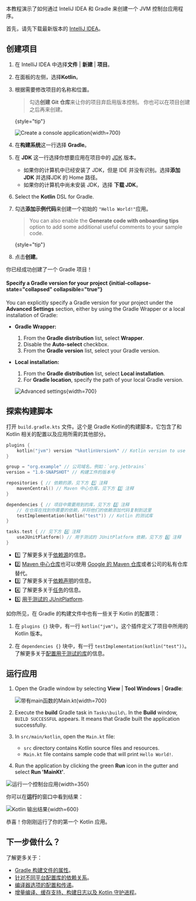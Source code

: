 [//]: # (title: 以 Gradle 与 Kotlin/JVM 入门)

本教程演示了如何通过 InteliJ IDEA 和 Gradle 来创建一个 JVM 控制台应用程序。

首先，请先下载最新版本的 [IntelliJ IDEA](https://www.jetbrains.com/idea/download/index.html)。

## 创建项目

1. 在 IntelliJ IDEA 中选择**文件** | **新建** | **项目**。
2. 在面板的左侧，选择**Kotlin**。
3. 根据需要修改项目的名称和位置。

   > 勾选**创建 Git 仓库**来让你的项目弃启用版本控制。
   > 你也可以在项目创建之后再来创建。
   > 
   {style="tip"}

   ![Create a console application](jvm-new-gradle-project.png){width=700}

4. 在**构建系统**这一行选择 **Gradle**。
5. 在 **JDK** 这一行选择你想要应用在项目中的 [JDK](https://www.oracle.com/java/technologies/downloads/)
   版本。
    * 如果你的计算机中已经安装了 JDK，但是 IDE 并没有识别。选择**添加 JDK** 并选择<!--
      -->JDK 的 Home 路径。
    * 如果你的计算机中尚未安装 JDK，选择 **下载 JDK**。

6. Select the **Kotlin** DSL for Gradle.
7. 勾选**添加示例代码**来创建一个初始的 `"Hello World!"`应用。

   > You can also enable the **Generate code with onboarding tips** option to add some additional useful comments to your
   > sample code.
   >
   {style="tip"}

8. 点击**创建**。

你已经成功创建了一个 Gradle 项目！

#### Specify a Gradle version for your project {initial-collapse-state="collapsed" collapsible="true"}

You can explicitly specify a Gradle version for your project under the **Advanced Settings** section, 
either by using the Gradle Wrapper or a local installation of Gradle:

* **Gradle Wrapper:**
   1. From the **Gradle distribution** list, select **Wrapper**.
   2. Disable the **Auto-select** checkbox.
   3. From the **Gradle version** list, select your Gradle version.
* **Local installation:**
   1. From the **Gradle distribution** list, select **Local installation**. 
   2. For **Gradle location**, specify the path of your local Gradle version.

   ![Advanced settings](jvm-new-gradle-project-advanced.png){width=700}

## 探索构建脚本

打开 `build.gradle.kts` 文件。这个是 Gradle Kotlin的构建脚本，它包含了和 Kotlin 相关的配置以及应用所需的其他部分。

```kotlin
plugins {
    kotlin("jvm") version "%kotlinVersion%" // Kotlin version to use
}

group = "org.example" // 公司域名，例如：`org.jetbrains`
version = "1.0-SNAPSHOT" // 构建工件的版本号

repositories { // 依赖的源，见下方 1️⃣ 注释
    mavenCentral() // Maven 中心仓库，见下方 2️⃣ 注释
}

dependencies { // 项目中需要用到的库，见下方 3️⃣ 注释
    // 在仓库在找到你需要的依赖，并将他们的依赖添加代码复制到这里
    testImplementation(kotlin("test")) // Kotlin 的测试库
}

tasks.test { // 见下方 4️⃣ 注释
    useJUnitPlatform() // 用于测试的 JUnitPlatform 依赖，见下方 6️⃣ 注释
}
```

* 1️⃣ 了解更多关于[依赖源](https://docs.gradle.org/current/userguide/declaring_repositories.html)的信息。
* 2️⃣ [Maven 中心仓库](https://central.sonatype.com/)也可以使用 [Google 的 Maven 仓库](https://maven.google.com/)或者公司的私有仓库替代。
* 3️⃣ 了解更多关于[依赖声明](https://docs.gradle.org/current/userguide/declaring_dependencies.html)的信息。
* 4️⃣ 了解更多关于[任务](https://docs.gradle.org/current/dsl/org.gradle.api.Task.html)的信息。
* 5️⃣ [用于测试的 JUnitPlatform](https://docs.gradle.org/current/javadoc/org/gradle/api/tasks/testing/Test.html#useJUnitPlatform).

如你所见，在 Gradle 的构建文件中也有一些关于 Kotlin 的配置项：

1. 在 `plugins {}` 块中，有一行 `kotlin("jvm")`。这个插件定义了项目中所用的 Kotlin 版本。

2. 在 `dependencies {}` 块中，有一行 `testImplementation(kotlin("test"))`。
   了解更多关于[配置用于测试的库](gradle-configure-project.md#set-dependencies-on-test-libraries)的信息。

## 运行应用

1. Open the Gradle window by selecting **View** | **Tool Windows** | **Gradle**:

   ![带有main函数的Main.kt](jvm-gradle-view-build.png){width=700}

2. Execute the **build** Gradle task in `Tasks\build\`. In the **Build** window, `BUILD SUCCESSFUL` appears.
   It means that Gradle built the application successfully.

3. In `src/main/kotlin`, open the `Main.kt` file:
   * `src` directory contains Kotlin source files and resources. 
   * `Main.kt` file contains sample code that will print `Hello World!`.

4. Run the application by clicking the green **Run** icon in the gutter and select **Run 'MainKt'**.

![运行一个控制台应用](jvm-run-app-gradle.png){width=350}

你可以在**运行**的窗口中看到结果：

![Kotlin 输出结果](jvm-output-gradle.png){width=600}

恭喜！你刚刚运行了你的第一个 Kotlin 应用。

## 下一步做什么？

了解更多关于：
* [Gradle 构建文件的属性](https://docs.gradle.org/current/dsl/org.gradle.api.Project.html#N14E9A)。
* [针对不同平台配置库的依赖关系](gradle-configure-project.md)。
* [编译器选项的配置和传递](gradle-compiler-options.md)。
* [增量编译、缓存支持、构建日志以及 Kotlin 守护进程](gradle-compilation-and-caches.md)。
